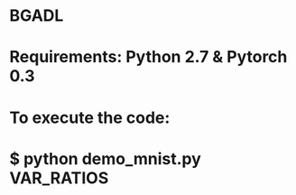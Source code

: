 # BGADL
# Requirements: Python 2.7 & Pytorch 0.3

# To execute the code:
# $ python demo_mnist.py VAR_RATIOS
